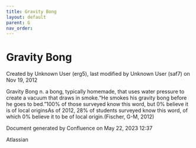 ```yaml
---
title: Gravity Bong
layout: default
parent: G
nav_order:
---
```


# Gravity Bong

Created by  Unknown User (erg5), last modified by  Unknown User (saf7) on Nov 19, 2012

Gravity Bong n. a bong, typically homemade, that uses water pressure to create a vacuum that draws in smoke.“He smokes his gravity bong before he goes to bed.”100% of those surveyed know this word, but 0% believe it is of local originsAs of 2012, 28% of students surveyed know this word, of which 0% believe it to be of local origin.(Fischer, G-M, 2012)

Document generated by Confluence on May 22, 2023 12:37

Atlassian
